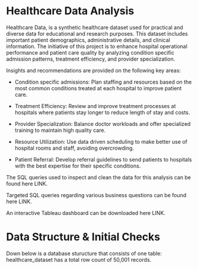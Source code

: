 # Healthcare Data Analysis

Healthcare Data, is a synthetic healthcare dataset used for practical and diverse data for educational and research purposes.
This dataset includes important patient demographics, administrative details, and clinical information. The initiative of this project is to enhance hospital operational performance and patient care quality by analyzing condition specific admission patterns, treatment efficiency, and provider specialization. 

Insights and recommendations are provided on the following key areas:

- Condition specific admissions:
Plan staffing and resources based on the most common conditions treated at each hospital to improve patient care.

- Treatment Efficiency:
Review and improve treatment processes at hospitals where patients stay longer to reduce length of stay and costs.

- Provider Specialization:
Balance doctor workloads and offer specialized training to maintain high quality care.

- Resource Utilization:
Use data driven scheduling to make better use of hospital rooms and staff, avoiding overcrowding.

- Patient Referral:
Develop referral guidelines to send patients to hospitals with the best expertise for their specific conditions.


The SQL queries used to inspect and clean the data for this analysis can be found here LINK.

Targeted SQL queries regarding various business questions can be found here LINK.

An interactive Tableau dashboard can be downloaded here LINK.

# Data Structure & Initial Checks 

Down below is a database sturucture that consists of one table: healthcare_dataset has a total row count of 50,001 records.




